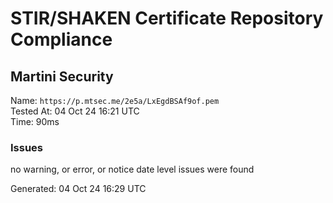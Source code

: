# STIR/SHAKEN Certificate Repository Compliance

## Martini Security

Name: `https://p.mtsec.me/2e5a/LxEgdBSAf9of.pem`\
Tested At: 04 Oct 24 16:21 UTC\
Time: 90ms

### Issues

no warning, or error, or notice date level issues were found

Generated: 04 Oct 24 16:29 UTC